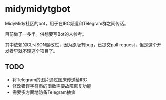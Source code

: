 midymidytgbot
=============

MidyMidy社区的bot，用于在IRC频道和Telegram群之间传话。

目前做了一多半。供想要写Bot的人参考。

其中依赖的CL-JSON魔改过，因为原版有bug，已提交pull request，但是这个开发者早就不理这个项目了。

TODO
----

* 将Telegram的图片通过图床传送给IRC
* 修改错误字符串的函数需要故障恢复功能
* 需要多方面地防备Telegram抽疯
